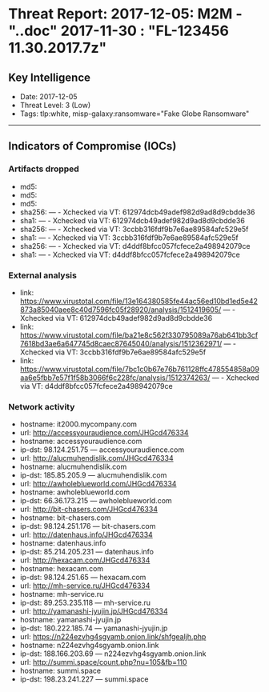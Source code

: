 # Threat Report: 2017-12-05: M2M - "..doc" 2017-11-30 : "FL-123456 11.30.2017.7z"


## Key Intelligence
* Date: 2017-12-05
* Threat Level: 3 (Low)
* Tags: tlp:white, misp-galaxy:ransomware="Fake Globe Ransomware"

---

## Indicators of Compromise (IOCs)
### Artifacts dropped
* md5: <md5>
* md5: <md5>
* md5: <md5>
* sha256: <sha256> — - Xchecked via VT: 612974dcb49adef982d9ad8d9cbdde36
* sha1: <sha1> — - Xchecked via VT: 612974dcb49adef982d9ad8d9cbdde36
* sha256: <sha256> — - Xchecked via VT: 3ccbb316fdf9b7e6ae89584afc529e5f
* sha1: <sha1> — - Xchecked via VT: 3ccbb316fdf9b7e6ae89584afc529e5f
* sha256: <sha256> — - Xchecked via VT: d4ddf8bfcc057fcfece2a498942079ce
* sha1: <sha1> — - Xchecked via VT: d4ddf8bfcc057fcfece2a498942079ce

### External analysis
* link: https://www.virustotal.com/file/13e164380585fe44ac56ed10bd1ed5e42873a85040aee8c40d7596fc05f28920/analysis/1512419605/ — - Xchecked via VT: 612974dcb49adef982d9ad8d9cbdde36
* link: https://www.virustotal.com/file/ba21e8c562f330795089a76ab641bb3cf7618bd3ae6a647745d8caec87645040/analysis/1512362971/ — - Xchecked via VT: 3ccbb316fdf9b7e6ae89584afc529e5f
* link: https://www.virustotal.com/file/7bc1c0b67e76b761128ffc478554858a09aa6e5fbb7e57f1f58b3066f6c228fc/analysis/1512374263/ — - Xchecked via VT: d4ddf8bfcc057fcfece2a498942079ce

### Network activity
* hostname: it2000.mycompany.com
* url: http://accessyouraudience.com/JHGcd476334
* hostname: accessyouraudience.com
* ip-dst: 98.124.251.75 — accessyouraudience.com
* url: http://alucmuhendislik.com/JHGcd476334
* hostname: alucmuhendislik.com
* ip-dst: 185.85.205.9 — alucmuhendislik.com
* url: http://awholeblueworld.com/JHGcd476334
* hostname: awholeblueworld.com
* ip-dst: 66.36.173.215 — awholeblueworld.com
* url: http://bit-chasers.com/JHGcd476334
* hostname: bit-chasers.com
* ip-dst: 98.124.251.176 — bit-chasers.com
* url: http://datenhaus.info/JHGcd476334
* hostname: datenhaus.info
* ip-dst: 85.214.205.231 — datenhaus.info
* url: http://hexacam.com/JHGcd476334
* hostname: hexacam.com
* ip-dst: 98.124.251.65 — hexacam.com
* url: http://mh-service.ru/JHGcd476334
* hostname: mh-service.ru
* ip-dst: 89.253.235.118 — mh-service.ru
* url: http://yamanashi-jyujin.jp/JHGcd476334
* hostname: yamanashi-jyujin.jp
* ip-dst: 180.222.185.74 — yamanashi-jyujin.jp
* url: https://n224ezvhg4sgyamb.onion.link/shfgealjh.php
* hostname: n224ezvhg4sgyamb.onion.link
* ip-dst: 188.166.203.69 — n224ezvhg4sgyamb.onion.link
* url: http://summi.space/count.php?nu=105&fb=110
* hostname: summi.space
* ip-dst: 198.23.241.227 — summi.space
